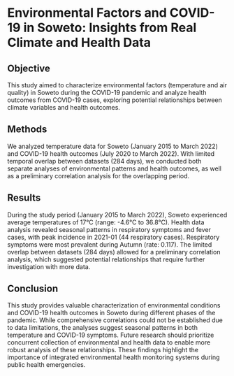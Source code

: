 # Environmental Factors and COVID-19 in Soweto: Insights from Real Climate and Health Data

## Objective
This study aimed to characterize environmental factors (temperature and air quality) in Soweto during the COVID-19 pandemic and analyze health outcomes from COVID-19 cases, exploring potential relationships between climate variables and health outcomes.

## Methods
We analyzed temperature data for Soweto (January 2015 to March 2022) and COVID-19 health outcomes (July 2020 to March 2022). With limited temporal overlap between datasets (284 days), we conducted both separate analyses of environmental patterns and health outcomes, as well as a preliminary correlation analysis for the overlapping period.

## Results
During the study period (January 2015 to March 2022), Soweto experienced average temperatures of 17°C (range: -4.6°C to 36.8°C). Health data analysis revealed seasonal patterns in respiratory symptoms and fever cases, with peak incidence in 2021-01 (44 respiratory cases). Respiratory symptoms were most prevalent during Autumn (rate: 0.117). The limited overlap between datasets (284 days) allowed for a preliminary correlation analysis, which suggested potential relationships that require further investigation with more data.

## Conclusion
This study provides valuable characterization of environmental conditions and COVID-19 health outcomes in Soweto during different phases of the pandemic. While comprehensive correlations could not be established due to data limitations, the analyses suggest seasonal patterns in both temperature and COVID-19 symptoms. Future research should prioritize concurrent collection of environmental and health data to enable more robust analysis of these relationships. These findings highlight the importance of integrated environmental health monitoring systems during public health emergencies.
